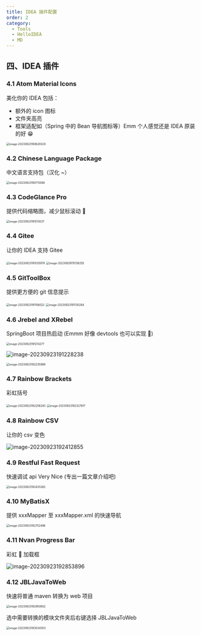 ```yaml
---
title: IDEA 插件配置
order: 2
category:
  - Tools
  - HelloIDEA
  - MD
---
```


## 四、IDEA 插件

### 4.1 Atom Material Icons

美化你的 IDEA 包括：

- 额外的 icon 图标
- 文件夹高亮
- 框架适配如（Spring 中的 Bean 导航图标等）Emm 个人感觉还是 IDEA 原装的好 😁

<img src="https://yong-gan-niu-niu-1311841992.cos.ap-beijing.myqcloud.com/images/image-20230923190628328.png" alt="image-20230923190628328" style="zoom:50%;" />

### 4.2 Chinese Language Package

中文语言支持包（汉化 ~）

<img src="https://yong-gan-niu-niu-1311841992.cos.ap-beijing.myqcloud.com/images/image-20230923190713588.png" alt="image-20230923190713588" style="zoom:50%;" />

### 4.3 CodeGlance Pro

提供代码缩略图，减少鼠标滚动 🤣

<img src="https://yong-gan-niu-niu-1311841992.cos.ap-beijing.myqcloud.com/images/image-20230923191013037.png" alt="image-20230923191013037" style="zoom:50%;" />



### 4.4 Gitee

让你的 IDEA 支持 Gitee

<img src="https://yong-gan-niu-niu-1311841992.cos.ap-beijing.myqcloud.com/images/image-20230923191035979.png" alt="image-20230923191035979" style="zoom:50%;" />

<img src="https://yong-gan-niu-niu-1311841992.cos.ap-beijing.myqcloud.com/images/image-20230929115138255.png" alt="image-20230929115138255" style="zoom:50%;" />

### 4.5 GitToolBox

提供更方便的 git 信息提示

<img src="https://yong-gan-niu-niu-1311841992.cos.ap-beijing.myqcloud.com/images/image-20230923191106022.png" alt="image-20230923191106022" style="zoom:50%;" />

<img src="https://yong-gan-niu-niu-1311841992.cos.ap-beijing.myqcloud.com/images/image-20230923191130284.png" alt="image-20230923191130284" style="zoom:50%;" />

### 4.6 Jrebel and XRebel

SpringBoot 项目热启动 (Emmm 好像 devtools 也可以实现 🤩)

<img src="https://yong-gan-niu-niu-1311841992.cos.ap-beijing.myqcloud.com/images/image-20230923191214277.png" alt="image-20230923191214277" style="zoom:50%;" />

![image-20230923191228238](https://yong-gan-niu-niu-1311841992.cos.ap-beijing.myqcloud.com/images/image-20230923191228238.png)

<img src="https://yong-gan-niu-niu-1311841992.cos.ap-beijing.myqcloud.com/images/image-20230923192235989.png" alt="image-20230923192235989" style="zoom:50%;" />

### 4.7 Rainbow Brackets

彩虹括号

<img src="https://yong-gan-niu-niu-1311841992.cos.ap-beijing.myqcloud.com/images/image-20230923192258240.png" alt="image-20230923192258240" style="zoom:50%;" />

<img src="https://yong-gan-niu-niu-1311841992.cos.ap-beijing.myqcloud.com/images/image-20230923192327617.png" alt="image-20230923192327617" style="zoom:50%;" />

### 4.8 Rainbow CSV

让你的 csv 变色

![image-20230923192412855](https://yong-gan-niu-niu-1311841992.cos.ap-beijing.myqcloud.com/images/image-20230923192412855.png)

### 4.9 Restful Fast Request

快速调试 api Very Nice (专出一篇文章介绍吧)

<img src="https://yong-gan-niu-niu-1311841992.cos.ap-beijing.myqcloud.com/images/image-20230923192435362.png" alt="image-20230923192435362" style="zoom:50%;" />

### 4.10 MyBatisX

提供 xxxMapper 至 xxxMapper.xml 的快速导航

<img src="https://yong-gan-niu-niu-1311841992.cos.ap-beijing.myqcloud.com/images/image-20230923192752496.png" alt="image-20230923192752496" style="zoom:50%;" />

### 4.11 Nvan Progress Bar

彩虹 🌈 加载框

![image-20230923192853896](https://yong-gan-niu-niu-1311841992.cos.ap-beijing.myqcloud.com/images/image-20230923192853896.png)

### 4.12 JBLJavaToWeb

快速将普通 maven 转换为 web 项目

<img src="https://yong-gan-niu-niu-1311841992.cos.ap-beijing.myqcloud.com/images/image-20230923192950902.png" alt="image-20230923192950902" style="zoom:50%;" />

选中需要转换的模块文件夹后右键选择 JBLJavaToWeb

<img src="https://yong-gan-niu-niu-1311841992.cos.ap-beijing.myqcloud.com/images/image-20230923193034353.png" alt="image-20230923193034353" style="zoom:50%;" />
